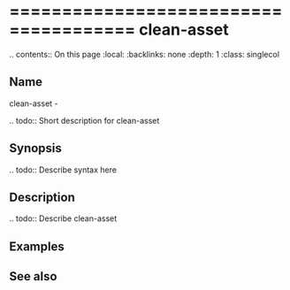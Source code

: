 

======================================
clean-asset
======================================

.. contents:: On this page
    :local:
    :backlinks: none
    :depth: 1
    :class: singlecol

Name
----
clean-asset - 

.. todo::
    Short description for clean-asset

Synopsis
--------
.. todo::
   Describe syntax here

Description
-----------
.. todo::
    Describe clean-asset

Examples
--------

See also
--------


